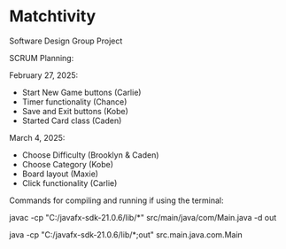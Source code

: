 # Matchtivity
Software Design Group Project

SCRUM Planning: 

February 27, 2025: 
- Start New Game buttons (Carlie)
- Timer functionality (Chance) 
- Save and Exit buttons (Kobe) 
- Started Card class (Caden) 

March 4, 2025:
- Choose Difficulty (Brooklyn & Caden)
- Choose Category (Kobe)
- Board layout (Maxie)
- Click functionality (Carlie)

Commands for compiling and running if using the terminal:

javac -cp "C:/javafx-sdk-21.0.6/lib/*" src/main/java/com/Main.java -d out

java -cp "C:/javafx-sdk-21.0.6/lib/*;out" src.main.java.com.Main
